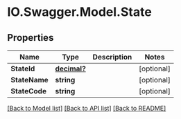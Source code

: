 # IO.Swagger.Model.State
## Properties

Name | Type | Description | Notes
------------ | ------------- | ------------- | -------------
**StateId** | [**decimal?**](BigDecimal.md) |  | [optional] 
**StateName** | **string** |  | [optional] 
**StateCode** | **string** |  | [optional] 

[[Back to Model list]](../README.md#documentation-for-models) [[Back to API list]](../README.md#documentation-for-api-endpoints) [[Back to README]](../README.md)


